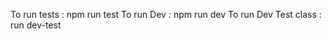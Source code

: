 To run tests          : npm run test
To run Dev            : npm run dev
To run Dev Test class : run dev-test